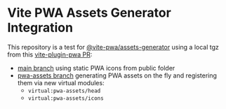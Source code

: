 # Vite PWA Assets Generator Integration

This repository is a test for [@vite-pwa/assets-generator](https://github.com/vite-pwa/assets-generator) using a local tgz from this [vite-plugin-pwa PR](https://github.com/vite-pwa/vite-plugin-pwa/pull/621):
- [main branch](https://github.com/userquin/vite-plugin-pwa-assets-generator) using static PWA icons from public folder
- [pwa-assets branch](https://github.com/userquin/vite-plugin-pwa-assets-generator/tree/pwa-assets) generating PWA assets on the fly and registering them via new virtual modules:
  - `virtual:pwa-assets/head`
  - `virtual:pwa-assets/icons`
